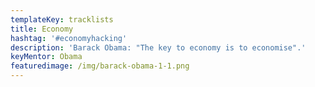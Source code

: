 ```yaml
---
templateKey: tracklists
title: Economy
hashtag: '#economyhacking'
description: 'Barack Obama: "The key to economy is to economise".'
keyMentor: Obama
featuredimage: /img/barack-obama-1-1.png
---
```

